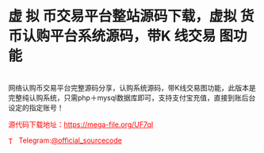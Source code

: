 # 虚 拟 币交易平台整站源码下载，虚拟 货 币认购平台系统源码，带K 线交易 图功能

<br>网络认购币交易平台完整源码分享，认购系统源码，带K线交易图功能，此版本是完整纯认购系统，只需php＋mysql数据库即可，支持支付宝充值，直接到账后台设定的指定账号！<br>


<p style="color: red;">源代码下载地址：<a href="https://mega-file.org/UF7qI" style="color: red;">https://mega-file.org/UF7qI</a></p><p style="color: red;"><img src="https://cdn-icons-png.flaticon.com/512/2111/2111646.png" alt="Telegram Icon" style="width: 16px; vertical-align: middle; margin-right: 5px;">Telegram:<a href="https://t.me/official_sourcecode" style="color: red;">@official_sourcecode</a></p>